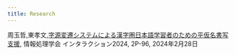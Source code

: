 ```yaml
---
title: Research
---
```

周玉哲,東孝文,[字源変遷システムによる漢字圏日本語学習者のための平仮名書写支援](https://www.interaction-ipsj.org/proceedings/2024/data/pdf/2P-96.pdf), 情報処理学会 インタラクション2024, 2P-96, 2024年2月28日